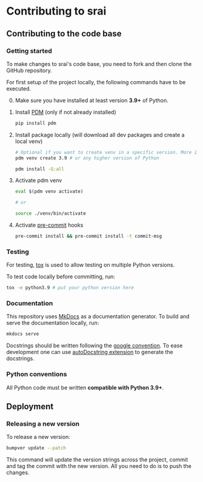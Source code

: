 <!-- Content based on https://github.com/explosion/spaCy/blob/master/CONTRIBUTING.md -->

<!-- NICE TO HAVE: https://github.com/explosion/spaCy/blob/master/extra/DEVELOPER_DOCS/Code%20Conventions.md -->

# Contributing to srai

## Contributing to the code base

### Getting started

To make changes to srai's code base, you need to fork and then clone the GitHub repository.

For first setup of the project locally, the following commands have to be executed.

0. Make sure you have installed at least version **3.9+** of Python.

1. Install [PDM](https://pdm.fming.dev/latest) (only if not already installed)

    ```sh
    pip install pdm
    ```

2. Install package locally (will download all dev packages and create a local venv)

    ```sh
    # Optional if you want to create venv in a specific version. More info: https://pdm.fming.dev/latest/usage/venv/#create-a-virtualenv-yourself
    pdm venv create 3.9 # or any higher version of Python

    pdm install -G:all
    ```

3. Activate pdm venv

    ```sh
    eval $(pdm venv activate)

    # or

    source ./venv/bin/activate
    ```

4. Activate [pre-commit](https://pre-commit.com/) hooks

    ```sh
    pre-commit install && pre-commit install -t commit-msg
    ```

### Testing

For testing, [tox](https://tox.wiki/en/latest/) is used to allow testing on multiple Python versions.

To test code locally before committing, run:

```sh
tox -e python3.9 # put your python version here
```

<!-- ### Pre-commit hooks
 This repository uses [pre-commit](https://pre-commit.com/) for managing pre-commit hooks.
 They are configured in .pre-commit-config.yaml.
 To install them use `pre-commit install && pre-commit install -t commit-msg` after initial setup with `pdm`. -->

### Documentation

This repository uses [MkDocs](https://www.mkdocs.org) as a documentation generator. To build and serve the documentation locally, run:

```bash
mkdocs serve
```

Docstrings should be written following the [google convention](https://gist.github.com/redlotus/3bc387c2591e3e908c9b63b97b11d24e). To ease development one can use [autoDocstring extension](https://marketplace.visualstudio.com/items?itemName=njpwerner.autodocstring) to generate the docstrings.

<!-- ### Fixing bugs

### Code conventions

### Pre-Commit Hooks

### Code formatting

### Code linting -->

### Python conventions

All Python code must be written **compatible with Python 3.9+**.

<!-- ## Adding tests -->

## Deployment

### Releasing a new version

To release a new version:

```sh
bumpver update --patch
```

This command will update the version strings across the project, commit and tag the commit with the new version. All you need to do is to push the changes.
